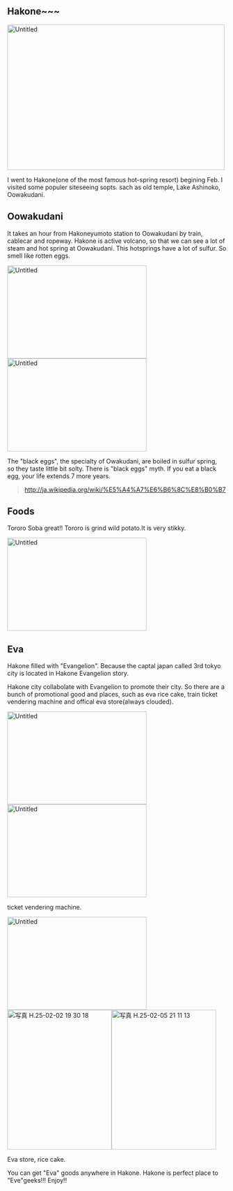 ## Hakone~~~
<a href="http://www.flickr.com/photos/kyagyao/8464254607/" title="Untitled by kyagyao, on Flickr"><img src="http://farm9.staticflickr.com/8085/8464254607_e2834f8f2b.jpg" width="500" height="333" alt="Untitled"></a>

I went to Hakone(one of the most famous hot-spring resort) begining Feb.
I visited some populer siteseeing sopts. sach as  old temple, Lake Ashinoko, Oowakudani.


## Oowakudani
It takes an hour from Hakoneyumoto station to Oowakudani by train, cablecar and ropeway.
Hakone is active volcano, so that we can see a lot of steam and hot spring at Oowakudani.
This hotsprings have a lot of sulfur. So smell like rotten eggs.


<a href="http://www.flickr.com/photos/kyagyao/8464256289/" title="Untitled by kyagyao, on Flickr"><img src="http://farm9.staticflickr.com/8365/8464256289_1a444160ee_n.jpg" width="320" height="213" alt="Untitled"></a>
<a href="http://www.flickr.com/photos/kyagyao/8464255189/" title="Untitled by kyagyao, on Flickr"><img src="http://farm9.staticflickr.com/8093/8464255189_694f0befa4_n.jpg" width="320" height="213" alt="Untitled"></a>

The "black eggs", the specialty of Owakudani, are boiled in sulfur spring,  
so they taste little bit solty.
There is "black eggs"  myth. If you eat a black egg, your life extends 7 more years.

> http://ja.wikipedia.org/wiki/%E5%A4%A7%E6%B6%8C%E8%B0%B7

## Foods
Tororo Soba great!!
Tororo is grind wild potato.It is very stikky.

<a href="http://www.flickr.com/photos/kyagyao/8465345766/" title="Untitled by kyagyao, on Flickr"><img src="http://farm9.staticflickr.com/8226/8465345766_04cbf546fe_n.jpg" width="320" height="213" alt="Untitled"></a>


## Eva
Hakone filled with "Evangelion".
Because the captal japan called 3rd tokyo city is located in Hakone Evangelion story.


Hakone city collabolate with Evangelion to promote their city.
So there are a bunch of promotional good and places, such as eva rice cake, train ticket vendering machine and offical eva store(always clouded).

<a href="http://www.flickr.com/photos/kyagyao/8464251169/" title="Untitled by kyagyao, on Flickr"><img src="http://farm9.staticflickr.com/8094/8464251169_6df9dcac1e_n.jpg" width="320" height="213" alt="Untitled"></a><a href="http://www.flickr.com/photos/kyagyao/8464251899/" title="Untitled by kyagyao, on Flickr"><img src="http://farm9.staticflickr.com/8382/8464251899_45c013cfc3_n.jpg" width="320" height="213" alt="Untitled"></a>

ticket vendering machine.


<a href="http://www.flickr.com/photos/kyagyao/8465344448/" title="Untitled by kyagyao, on Flickr"><img src="http://farm9.staticflickr.com/8105/8465344448_30f7154fb8_n.jpg" width="320" height="213" alt="Untitled"></a><a href="http://www.flickr.com/photos/kyagyao/8472839886/" title="写真 H.25-02-02 19 30 18 by kyagyao, on Flickr"><img src="http://farm9.staticflickr.com/8248/8472839886_f24b941771_n.jpg" width="240" height="320" alt="写真 H.25-02-02 19 30 18"></a><a href="http://www.flickr.com/photos/kyagyao/8472839626/" title="写真 H.25-02-05 21 11 13 by kyagyao, on Flickr"><img src="http://farm9.staticflickr.com/8530/8472839626_dc9f1c19af_n.jpg" width="240" height="320" alt="写真 H.25-02-05 21 11 13"></a>

Eva store, rice cake.

You can get "Eva" goods anywhere in Hakone.
Hakone is perfect place to "Eve"geeks!!! Enjoy!!
